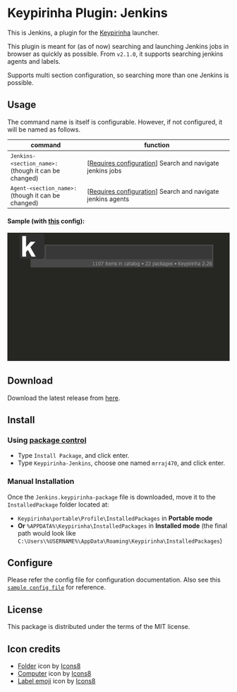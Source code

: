# Keypirinha Plugin: Jenkins

This is Jenkins, a plugin for the
[Keypirinha](http://keypirinha.com) launcher.

This plugin is meant for (as of now) searching and launching Jenkins jobs in browser as quickly as possible.
From `v2.1.0`, it supports searching jenkins agents and labels.

Supports multi section configuration, so searching more than one Jenkins is possible.

## Usage

The command name is itself is configurable. However, if not configured, it will be named as follows.

| command                 | function                                                                                   |
|-------------------------|--------------------------------------------------------------------------------------------|
|`Jenkins-<section_name>:` <br/> (though it can be changed)             | [[Requires configuration](#Configure)] Search and navigate jenkins jobs                    |
|`Agent-<section_name>:` <br/> (though it can be changed)             | [[Requires configuration](#Configure)] Search and navigate jenkins agents                     |

#### Sample (with [this](sample_config_file.ini) config):

![Alt Text](usage.gif)

## Download

Download the latest release from [here](https://github.com/mrraj470/keypirinha-jenkins/releases).

## Install

### Using [package control](https://github.com/ueffel/Keypirinha-PackageControl)

* Type `Install Package`, and click enter.
* Type `Keypirinha-Jenkins`, choose one named `mrraj470`, and click enter.

### Manual Installation

Once the `Jenkins.keypirinha-package` file is downloaded, move it to the `InstalledPackage` folder located at:

* `Keypirinha\portable\Profile\InstalledPackages` in **Portable mode**
* **Or** `%APPDATA%\Keypirinha\InstalledPackages` in **Installed mode** (the final path would look like
  `C:\Users\%USERNAME%\AppData\Roaming\Keypirinha\InstalledPackages`)

## Configure

Please refer the config file for configuration documentation. Also see
this [`sample config file`](sample_config_file.ini) for reference.

## License

This package is distributed under the terms of the MIT license.

## Icon credits

* [Folder](https://icons8.com/icon/41649/folder) icon by [Icons8](https://icons8.com)
* [Computer](https://icons8.com/icon/fEvszKDe3hzp/computer) icon by [Icons8](https://icons8.com)
* [Label emoji](https://icons8.com/icon/EeRabdM4bHJn/label-emoji) icon by [Icons8](https://icons8.com)
